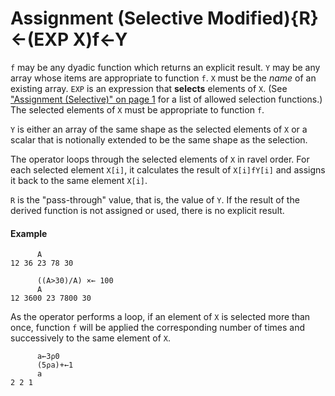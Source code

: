 




<h1 class="heading"><span class="name">Assignment (Selective Modified)</span><span class="command">{R}←(EXP X)f←Y</span></h1>

`f` may be any dyadic function which returns an explicit result.  `Y` may be any array whose items are appropriate to function `f`.  `X` must be the *name* of an existing array.  `EXP` is an expression that **selects** elements of `X`. (See ["Assignment (Selective)" on page 1](../../primitive-functions/primitive-functions-a-z/primitive-functions-a-z/assignment-selective.md) for a list of allowed selection functions.)  The selected elements of `X` must be appropriate to function `f`.


`Y` is either an array of the same shape as the selected elements of `X` or a scalar that is notionally extended to be the same shape as the selection.


The operator loops through the selected elements of `X` in ravel order. For each selected element `X[i]`,     it calculates the result of `X[i]fY[i]` and assigns it back to the same element `X[i]`.



`R` is the "pass-through" value, that is, the value of `Y`.  If the result of the derived function is not assigned or used, there is no explicit result.

#### Example
```apl
      A
12 36 23 78 30
 
      ((A>30)/A) ×← 100
      A
12 3600 23 7800 30
```


As the operator performs a loop, if an element of `X` is selected more than once,  function `f` will be applied the corresponding number of times and successively to the same element of `X`.
```apl
      a←3⍴0
      (5⍴a)+←1
      a
2 2 1
```


